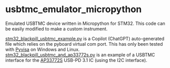 # usbtmc_emulator_micropython
Emulated USBTMC device written in Micropython for STM32. This code can be easily modified to make a custom instrument.

[stm32_blackpill_usbtmc_example.py](https://github.com/charkster/usbtmc_emulator_micropython/blob/main/stm32_blackpill_usbtmc_example.py) is a Copilot (ChatGPT) auto-generated file which relies on the pyboard virtual com port. This has only been tested with [Pyvisa](https://pypi.org/project/PyVISA/) on Windows and Linux. [stm32_blackpill_usbtmc_and_ap33772s.py](https://github.com/charkster/usbtmc_emulator_micropython/blob/main/stm32_blackpill_usbtmc_and_ap33772s.py) is an example of a USBTMC interface for the [AP33772S](https://github.com/charkster/AP33772S_I2C) USB-PD 3.1 IC (using the I2C interface). 
